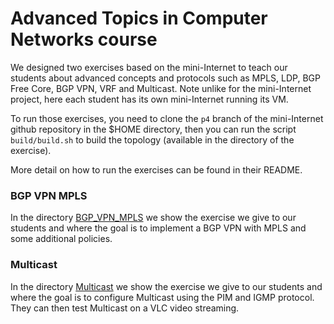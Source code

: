 # Advanced Topics in Computer Networks course

We designed two exercises based on the mini-Internet to teach our students about advanced concepts and protocols such as MPLS, LDP, BGP Free Core, BGP VPN, VRF and Multicast.
Note unlike for the mini-Internet project, here each student has its own mini-Internet running its VM. 

To run those exercises, you need to clone the `p4` branch of the mini-Internet github repository in the $HOME directory, then you can run the script `build/build.sh` to build the topology (available in the directory of the exercise).

More detail on how to run the exercises can be found in their README.

### BGP VPN MPLS

In the directory [BGP_VPN_MPLS](BGP_VPN_MPLS) we show the exercise we give to our students and where the goal is to implement a BGP VPN with MPLS and some additional policies. 

### Multicast

In the directory [Multicast](Multicast) we show the exercise we give to our students and where the goal is to configure Multicast using the PIM and IGMP protocol. They can then test Multicast on a VLC video streaming.
